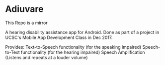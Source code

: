 # Adiuvare
This Repo is a mirror

A hearing disability assistance app for Android.
Done as part of a project in UCSC's Mobile App Development Class in Dec 2017.

Provides:
  Text-to-Speech functionality (for the speaking impaired)
  Speech-to-Text functionality (for the hearing impaired)
  Speech Amplification (Listens and repeats at a louder volume)
  
  
